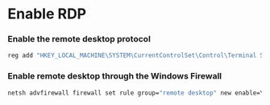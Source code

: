 # Enable RDP

### Enable the remote desktop protocol

```bash
reg add "HKEY_LOCAL_MACHINE\SYSTEM\CurrentControlSet\Control\Terminal Server" /v fDenyTSConnections /t REG_DWORD /d 0 /f
```

### Enable remote desktop through the Windows Firewall

```bash
netsh advfirewall firewall set rule group="remote desktop" new enable=Yes
```
